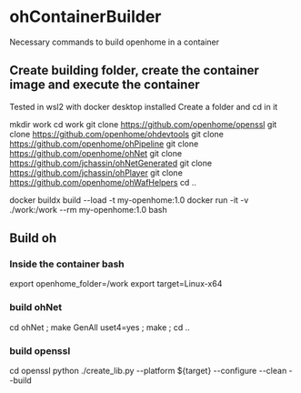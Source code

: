 # ohContainerBuilder
Necessary commands to build openhome in a container



## Create building folder, create the container image and execute the container
Tested in wsl2 with docker desktop installed
Create a folder and cd in it


mkdir work
cd work
git clone https://github.com/openhome/openssl
git clone https://github.com/openhome/ohdevtools
git clone https://github.com/openhome/ohPipeline
git clone https://github.com/openhome/ohNet
git clone https://github.com/jchassin/ohNetGenerated
git clone https://github.com/jchassin/ohPlayer
git clone https://github.com/openhome/ohWafHelpers
cd ..

docker buildx build --load -t my-openhome:1.0
docker run -it -v ./work:/work --rm my-openhome:1.0 bash

## Build oh
### Inside the container bash
export openhome_folder=/work
export target=Linux-x64

### build ohNet
cd ohNet ; make GenAll uset4=yes ; make ; cd ..

### build openssl
cd openssl
python ./create_lib.py --platform ${target} --configure --clean --build


